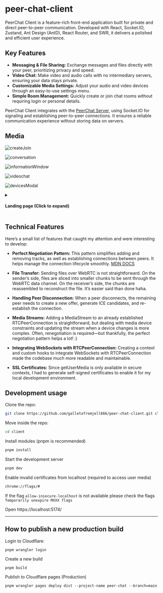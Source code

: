 # peer-chat-client

PeerChat Client is a feature-rich front-end application built for private and direct peer-to-peer communication. Developed with React, Socket.IO, Zustand, Ant Design (AntD), React Router, and SWR, it delivers a polished and efficient user experience.

## Key Features

- **Messaging & File Sharing:** Exchange messages and files directly with your peer, prioritizing privacy and speed.
- **Video Chat:** Make video and audio calls with no intermediary servers, ensuring your data stays private.
- **Customizable Media Settings:** Adjust your audio and video devices through an easy-to-use settings menu.
- **Simple Room Management:** Quickly create or join chat rooms without requiring login or personal details.

PeerChat Client integrates with the [PeerChat Server](https://github.com/galletafromjell666/peer-chat-signaling-server), using Socket.IO for signaling and establishing peer-to-peer connections. It ensures a reliable communication experience without storing data on servers.

## Media

![createJoin](https://github.com/user-attachments/assets/6b207248-4752-49d8-a9cb-5521268101fe)

![conversation](https://github.com/user-attachments/assets/f27472fb-47d8-4c58-b4fa-913af1f7e7b6)

![informationWindow](https://github.com/user-attachments/assets/2642db35-fd97-4c43-8f3f-3fdb437a59b8)

![videochat](https://github.com/user-attachments/assets/02800e17-6f6b-4b12-a113-b0bad5ca2fef)

![devicesModal](https://github.com/user-attachments/assets/2e18b845-4e30-4760-86f0-59101acb6cc3)

<details>
  <summary><h4>Landing page (Click to expand)</h4></summary>
  <img src="https://github.com/user-attachments/assets/56f3167e-0584-4271-ab6e-354240627411"/>
</details>

## Technical Features

Here’s a small list of features that caught my attention and were interesting to develop:

- **Perfect Negotiation Pattern:** This pattern simplifies adding and removing tracks, as well as establishing connections between peers. It helps manage the connection lifecycle smoothly. [MDN DOCS](https://developer.mozilla.org/en-US/docs/Web/API/WebRTC_API/Perfect_negotiation)

- **File Transfer:** Sending files over WebRTC is not straightforward. On the sender’s side, files are sliced into smaller chunks to be sent through the WebRTC data channel. On the receiver’s side, the chunks are reassembled to reconstruct the file. It’s easier said than done haha.

- **Handling Peer Disconnection:** When a peer disconnects, the remaining peer needs to create a new offer, generate ICE candidates, and re-establish the connection.

- **Media Streams:** Adding a MediaStream to an already established RTCPeerConnection is straightforward, but dealing with media device constraints and updating the stream when a device changes is more complex. Often, renegotiation is required—but thankfully, the perfect negotiation pattern helps a lot! :)

- **Integrating WebSockets with RTCPeerConnection:** Creating a context and custom hooks to integrate WebSockets with RTCPeerConnection made the codebase much more readable and maintainable.

- **SSL Certificates:** Since getUserMedia is only available in secure contexts, I had to generate self-signed certificates to enable it for my local development environment.

## Development usage

Clone the repo:

```bash
git clone https://github.com/galletafromjell666/peer-chat-client.git client
```

Move inside the repo:

```bash
cd client
```

Install modules (pnpm is recommended)

```bash
pnpm install
```

Start the development server

```bash
pnpm dev
```

Enable invalid certificates from localhost (required to access user media)

```bash
chrome://flags/#
```

If the flag `allow-insecure-localhost` is not available please check the flags `Temporarily unexpire MXXX flags`

Open https://localhost:5174/

---

## How to publish a new production build

Login to Cloudflare:

```shell
pnpm wrangler login
```

Create a new build

```shell
pnpm build
```

Publish to Cloudflare pages (Production)

```shell
pnpm wrangler pages deploy dist --project-name peer-chat --branch=main
```
